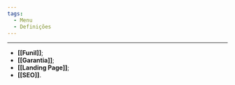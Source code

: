 ```yaml
---
tags:
  - Menu
  - Definições
---
```

---
- **[[Funil]]**;
- **[[Garantia]]**;
- **[[Landing Page]]**;
- **[[SEO]]**.